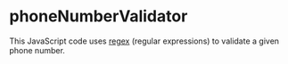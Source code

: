 # phoneNumberValidator
This JavaScript code uses [regex](https://en.wikipedia.org/wiki/Regular_expression) (regular expressions) to validate a given phone number.
